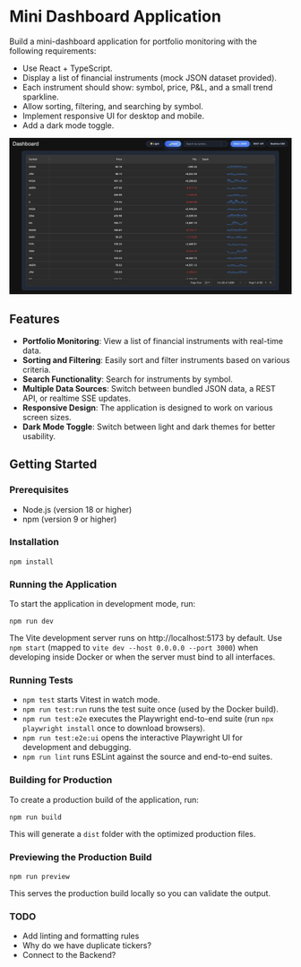 # Mini Dashboard Application

Build a mini-dashboard application for portfolio monitoring with the following requirements:
*	Use React + TypeScript.
*	Display a list of financial instruments (mock JSON dataset provided).
*	Each instrument should show: symbol, price, P&L, and a small trend sparkline.
*	Allow sorting, filtering, and searching by symbol.
*	Implement responsive UI for desktop and mobile.
*	Add a dark mode toggle.

![alt text](image.png)

## Features

- **Portfolio Monitoring**: View a list of financial instruments with real-time data.
- **Sorting and Filtering**: Easily sort and filter instruments based on various criteria.
- **Search Functionality**: Search for instruments by symbol.
- **Multiple Data Sources**: Switch between bundled JSON data, a REST API, or realtime SSE updates.
- **Responsive Design**: The application is designed to work on various screen sizes.
- **Dark Mode Toggle**: Switch between light and dark themes for better usability.

## Getting Started

### Prerequisites

- Node.js (version 18 or higher)
- npm (version 9 or higher)

### Installation
   ```
   npm install
   ```

### Running the Application

To start the application in development mode, run:

```
npm run dev
```

The Vite development server runs on http://localhost:5173 by default. Use `npm start` (mapped to `vite dev --host 0.0.0.0 --port 3000`) when developing inside Docker or when the server must bind to all interfaces.

### Running Tests

- `npm test` starts Vitest in watch mode.
- `npm run test:run` runs the test suite once (used by the Docker build).
- `npm run test:e2e` executes the Playwright end-to-end suite (run `npx playwright install` once to download browsers).
- `npm run test:e2e:ui` opens the interactive Playwright UI for development and debugging.
- `npm run lint` runs ESLint against the source and end-to-end suites.

### Building for Production

To create a production build of the application, run:

```
npm run build
```

This will generate a `dist` folder with the optimized production files.

### Previewing the Production Build

```
npm run preview
```

This serves the production build locally so you can validate the output.

### TODO
* Add linting and formatting rules
* Why do we have duplicate tickers?
* Connect to the Backend?
